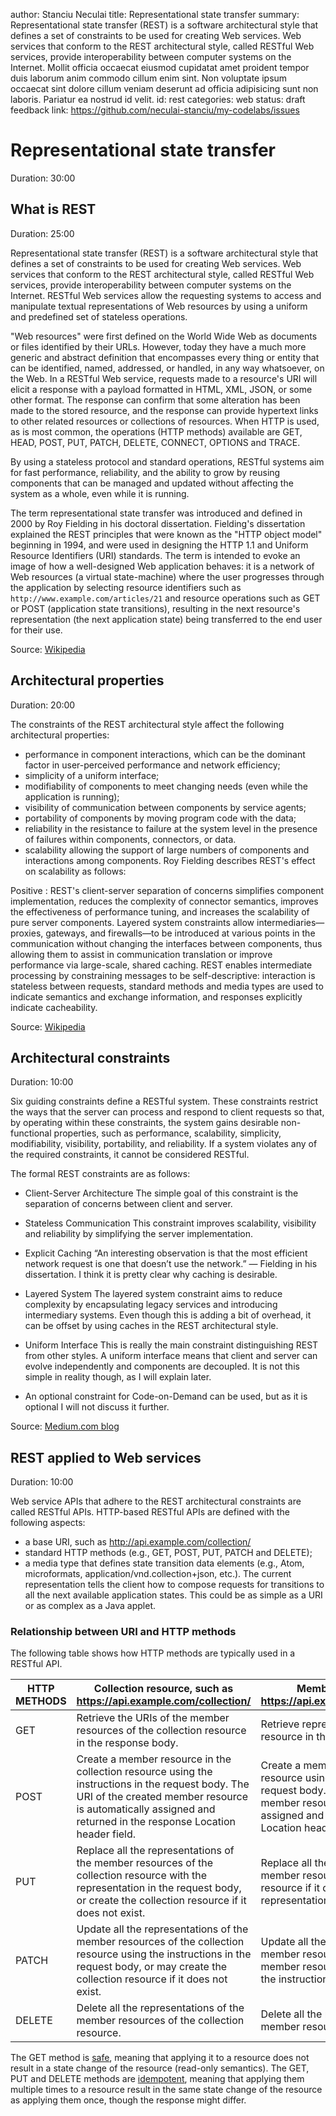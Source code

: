 <!-- Firstly we have to inform users what the document is about: -->
author: Stanciu Neculai
title: Representational state transfer
summary: Representational state transfer (REST) is a software architectural style that defines a set of constraints to be used for creating Web services. Web services that conform to the REST architectural style, called RESTful Web services, provide interoperability between computer systems on the Internet. Mollit officia occaecat eiusmod cupidatat amet proident tempor duis laborum anim commodo cillum enim sint. Non voluptate ipsum occaecat sint dolore cillum veniam deserunt ad officia adipisicing sunt non laboris. Pariatur ea nostrud id velit.
id: rest
categories: web
status: draft
feedback link: https://github.com/neculai-stanciu/my-codelabs/issues

# Representational state transfer
Duration: 30:00

## What is REST
Duration: 25:00

Representational state transfer (REST) is a software architectural style that defines a set of constraints to be used for creating Web services. Web services that conform to the REST architectural style, called RESTful Web services, provide interoperability between computer systems on the Internet. RESTful Web services allow the requesting systems to access and manipulate textual representations of Web resources by using a uniform and predefined set of stateless operations.

"Web resources" were first defined on the World Wide Web as documents or files identified by their URLs. However, today they have a much more generic and abstract definition that encompasses every thing or entity that can be identified, named, addressed, or handled, in any way whatsoever, on the Web. In a RESTful Web service, requests made to a resource's URI will elicit a response with a payload formatted in HTML, XML, JSON, or some other format. The response can confirm that some alteration has been made to the stored resource, and the response can provide hypertext links to other related resources or collections of resources. When HTTP is used, as is most common, the operations (HTTP methods) available are GET, HEAD, POST, PUT, PATCH, DELETE, CONNECT, OPTIONS and TRACE.

By using a stateless protocol and standard operations, RESTful systems aim for fast performance, reliability, and the ability to grow by reusing components that can be managed and updated without affecting the system as a whole, even while it is running.

The term representational state transfer was introduced and defined in 2000 by Roy Fielding in his doctoral dissertation. Fielding's dissertation explained the REST principles that were known as the "HTTP object model" beginning in 1994, and were used in designing the HTTP 1.1 and Uniform Resource Identifiers (URI) standards. The term is intended to evoke an image of how a well-designed Web application behaves: it is a network of Web resources (a virtual state-machine) where the user progresses through the application by selecting resource identifiers such as `http://www.example.com/articles/21` and resource operations such as GET or POST (application state transitions), resulting in the next resource's representation (the next application state) being transferred to the end user for their use.

Source: [Wikipedia](https://en.wikipedia.org/wiki/Representational_state_transfer)

## Architectural properties
Duration: 20:00

The constraints of the REST architectural style affect the following architectural properties:

- performance in component interactions, which can be the dominant factor in user-perceived performance and network efficiency;
- simplicity of a uniform interface;
- modifiability of components to meet changing needs (even while the application is running);
- visibility of communication between components by service agents;
- portability of components by moving program code with the data;
- reliability in the resistance to failure at the system level in the presence of failures within components, connectors, or data.
- scalability allowing the support of large numbers of components and interactions among components. Roy Fielding describes REST's effect on scalability as follows:

Positive
: REST's client-server separation of concerns simplifies component implementation, reduces the complexity of connector semantics, improves the effectiveness of performance tuning, and increases the scalability of pure server components. Layered system constraints allow intermediaries—proxies, gateways, and firewalls—to be introduced at various points in the communication without changing the interfaces between components, thus allowing them to assist in communication translation or improve performance via large-scale, shared caching. REST enables intermediate processing by constraining messages to be self-descriptive: interaction is stateless between requests, standard methods and media types are used to indicate semantics and exchange information, and responses explicitly indicate cacheability.

Source: [Wikipedia](https://en.wikipedia.org/wiki/Representational_state_transfer)

## Architectural constraints
Duration: 10:00

Six guiding constraints define a RESTful system. These constraints restrict the ways that the server can process and respond to client requests so that, by operating within these constraints, the system gains desirable non-functional properties, such as performance, scalability, simplicity, modifiability, visibility, portability, and reliability. If a system violates any of the required constraints, it cannot be considered RESTful.

The formal REST constraints are as follows:

- Client-Server Architecture
  The simple goal of this constraint is the separation of concerns between client and server.

- Stateless Communication
  This constraint improves scalability, visibility and reliability by simplifying the server implementation.

- Explicit Caching
  “An interesting observation is that the most efficient network request is one that doesn’t use the network.” — Fielding in his dissertation.
  I think it is pretty clear why caching is desirable.
- Layered System
  The layered system constraint aims to reduce complexity by encapsulating legacy services and introducing intermediary systems. Even though this is adding a bit of overhead, it can be offset by using caches in the REST architectural style.
- Uniform Interface
  This is really the main constraint distinguishing REST from other styles. A uniform interface means that client and server can evolve independently and components are decoupled. It is not this simple in reality though, as I will explain later.

- An optional constraint for Code-on-Demand can be used, but as it is optional I will not discuss it further.

Source: [Medium.com blog](https://medium.com/@andreasreiser94/why-hateoas-is-useless-and-what-that-means-for-rest-a65194471bc8)

## REST applied to Web services
Duration: 10:00

Web service APIs that adhere to the REST architectural constraints are called RESTful APIs. HTTP-based RESTful APIs are defined with the following aspects:

- a base URI, such as <http://api.example.com/collection/>
- standard HTTP methods (e.g., GET, POST, PUT, PATCH and DELETE);
- a media type that defines state transition data elements (e.g., Atom, microformats, application/vnd.collection+json, etc.). The current representation tells the client how to compose requests for transitions to all the next available application states. This could be as simple as a URI or as complex as a Java applet.

### Relationship between URI and HTTP methods

The following table shows how HTTP methods are typically used in a RESTful API.

| HTTP METHODS | Collection resource, such as <https://api.example.com/collection/>                                                                                                                                                   | Member resource, such as <https://api.example.com/collection/item3>                                                                                                                                              |
| ------------ | -------------------------------------------------------------------------------------------------------------------------------------------------------------------------------------------------------------------- | ---------------------------------------------------------------------------------------------------------------------------------------------------------------------------------------------------------------- |
| GET          | Retrieve the URIs of the member resources of the collection resource in the response body.                                                                                                                           | Retrieve representation of the member resource in the response body.                                                                                                                                             |
| POST         | Create a member resource in the collection resource using the instructions in the request body. The URI of the created member resource is automatically assigned and returned in the response Location header field. | Create a member resource in the member resource using the instructions in the request body. The URI of the created member resource is automatically assigned and returned in the response Location header field. |
| PUT          | Replace all the representations of the member resources of the collection resource with the representation in the request body, or create the collection resource if it does not exist.                              | Replace all the representations of the member resource or create the member resource if it does not exist, with the representation in the request body.                                                          |
| PATCH        | Update all the representations of the member resources of the collection resource using the instructions in the request body, or may create the collection resource if it does not exist.                            | Update all the representations of the member resource, or may create the member resource if it does not exist, using the instructions in the request body.                                                       |
| DELETE       | Delete all the representations of the member resources of the collection resource.                                                                                                                                   | Delete all the representations of the member resource.                                                                                                                                                           |

The GET method is [safe](https://en.wikipedia.org/wiki/Hypertext_Transfer_Protocol#Safe_methods), meaning that applying it to a resource does not result in a state change of the resource (read-only semantics). The GET, PUT and DELETE methods are [idempotent](https://en.wikipedia.org/wiki/Idempotent#Computer_science_meaning), meaning that applying them multiple times to a resource result in the same state change of the resource as applying them once, though the response might differ.
